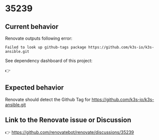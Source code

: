 # 35239

## Current behavior

Renovate outputs following error:

```
Failed to look up github-tags package https://github.com/k3s-io/k3s-ansible.git
```

See dependency dashboard of this project:

👉 

## Expected behavior

Renovate should detect the Github Tag for https://github.com/k3s-io/k3s-ansible.git

## Link to the Renovate issue or Discussion

👉 https://github.com/renovatebot/renovate/discussions/35239